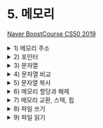# 5. 메모리

[Naver BoostCourse CS50 2019](https://www.edwith.org/boostcourse-cs-050)

<details>
  <summary>1) 메모리 주소</summary>

# 학습 목표

16진법을 읽고 쓸 수 있다.

메모리 주소에 접근하고 값을 받아오는 코드를 C로 작성할 수 있다.

# 16진수

컴퓨터과학에서는 숫자를 10진수나 2진수 대신 **16진수(Hexadecimal)**로 표현하는 경우가 많다. 컴퓨터에서 데이터를 처리하기 위해 16진수를 사용할 때 장점이 있기 때문이다.

16진수와 일상생활에서 우리가 사용하는 10진수를 비교하면 그 차이를 알 수 있다. 16진수를 사용하면 10진수보다 2진수를 간단하게 나타낼 수 있다. 16진수로 값을 표현하는 방법을 이해하고 나면 16진수, 2진수, 10진수를 변환하는 프로그램을 만들어볼 수 있다.

# 10진수를 16진수로 바꿔 보기

JPG 이미지 파일은 항상 255 216 255 로 시작되고 이것은 10진수이다. 하지만 실제 컴퓨터 내에서는 10진수를 사용하지 않는다. 컴퓨터는 0과 1만을 이해할 수 있기 때문이다.

<img src="imgs/memoryAddress1.png" width="400">

먼저 255 215 255를 2진수를 나타내보면 위의 그림과 같다. 2진수로 모든 데이터를 표현하기에는 너무 길어지기 때문에 16진수로 바꾸면 **2^4이 16이기 때문에 4bits씩** 두 덩어리로 나누어 보면 0000부터 1111까지는 16진수로 표현할 수 있다는 것을 알 수 있다.

그렇다면 16진수에서 10부터 15까지는 어떻게 표기할까? 10은 a, 11은 b, ..., 15는 f를 대입하여 사용한다. 4bits씩 15진수로 변환 후 **0x**를 붙여 뒤에 오는 문자들이 16진수임을 알려 준다.

# 16진수의 유용성

ASCII 코드에 의해 "A, B, C"는 10진수로 65, 66, 67에 해당한다. 컴퓨터는 10진수를 이해할 수 없으므로 2진수로 표현해보면 "01000001 01000010 01000011"이 된다. 컴퓨터가 처리할 수 있어야 하기에 어쩔 수 없지만 그 길이가 너무 긴 것을 알 수 있다.

하지만 16진수로 표현하면 2진수로 표현했을 때보다 훨씬 간단해진다. 또한 컴퓨터는 8개의 비트가 모인 바이트 단위로 정보를 표현한다. **2개의 16진수는 1byte의 2진수로 변환**되기 때문에 정보를 표현하기 매우 유용하다.

<img src="imgs/memoryAddress2.png" width="400">

# 메모리 주소

정수형 변수 n에 50이라는 값을 저장하고 출력한다고 생각해 보자.

이 n이라는 값은 **int** 타입이므로, 아래 그림과 같이 우리 컴퓨터의 메모리 어딘가에 **4바이트** 만큼의 자리를 차지하며 저장되어 있을 것이다.

<img src="imgs/memoryAddress3.png" width="400">

C에서는 변수의 **메모리상 주소**를 받기 위해 '**&**'이라는 연산자를 사용할 수 있다.

```c
#include <stdio.h>

int main(void)
{
    int n = 50;
    printf("%p\n", &n);
}
```

예를 들어, 위와 같은 코드를 실행하면 '0x7ffef009b75c'와 같은 값을 얻을 수 있고, 이는 변수 n의 **16진법**으로 표현된 메모리의 주소이다.

반대로 '**\***'를 사용하면 그 메모리 주소에 있는 **실제 값**을 얻을 수 있다.

```c
#include <stdio.h>

int main(void)
{
    int n = 50;
    printf("%i\n", *&n);
}
```

위 코드는 먼저 **n의 주소**를 얻고, 또 다시 **그 주소에 해당하는 값**을 얻어와 출력한 것이므로 결국 '50'이라는 값이 출력된다.

# 생각해보기

'CS50'을 16진수로 표현해보자

- ASCII코드 기준 CS50의 값은 10진수로 각각 67 83 53 48 이다
- 따라서 16진수로 표현하면 43 53 35 30 이다

</details>

<details>
  <summary>2) 포인터</summary>

</details>

<details>
  <summary>3) 문자열</summary>

</details>

<details>
  <summary>4) 문자열 비교</summary>

</details>

<details>
  <summary>5) 문자열 복사</summary>

</details>

<details>
  <summary>6) 메모리 할당과 해제</summary>

</details>

<details>
  <summary>7) 메모리 교환, 스택, 힙</summary>

</details>

<details>
  <summary>8) 파일 쓰기</summary>

</details>

<details>
  <summary>9) 파일 읽기</summary>

</details>
